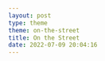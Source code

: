 ```yaml
---
layout: post
type: theme
theme: on-the-street
title: On the Street
date: 2022-07-09 20:04:16
---
```

